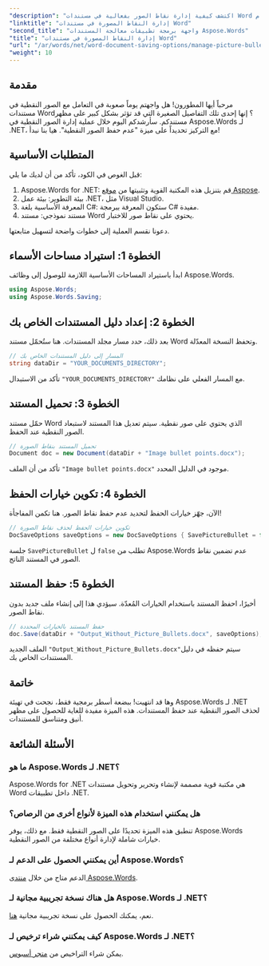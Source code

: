 ```yaml
---
"description": "اكتشف كيفية إدارة نقاط الصور بفعالية في مستندات Word باستخدام Aspose.Words لـ .NET. يرشدك هذا الدليل الشامل إلى خطوات إعداد بيئتك وتكوين خيارات الحفظ."
"linktitle": "إدارة النقاط المصورة في مستندات Word"
"second_title": "واجهة برمجة تطبيقات معالجة المستندات Aspose.Words"
"title": "إدارة النقاط المصورة في مستندات Word"
"url": "/ar/words/net/word-document-saving-options/manage-picture-bullet/"
"weight": 10
---
```


## مقدمة

مرحباً أيها المطورون! هل واجهتم يوماً صعوبة في التعامل مع الصور النقطية في مستندات Word؟ إنها إحدى تلك التفاصيل الصغيرة التي قد تؤثر بشكل كبير على مظهر مستندكم. سأرشدكم اليوم خلال عملية إدارة الصور النقطية في Aspose.Words لـ .NET، مع التركيز تحديداً على ميزة "عدم حفظ الصور النقطية". هيا بنا نبدأ!

## المتطلبات الأساسية

قبل الغوص في الكود، تأكد من أن لديك ما يلي:

1. Aspose.Words for .NET: قم بتنزيل هذه المكتبة القوية وتثبيتها من [موقع Aspose](https://releases.aspose.com/words/net/).
2. بيئة التطوير: بيئة عمل .NET، مثل Visual Studio.
3. المعرفة الأساسية بلغة C#: ستكون المعرفة ببرمجة C# مفيدة.
4. مستند نموذجي: مستند Word يحتوي على نقاط صور للاختبار.

دعونا نقسم العملية إلى خطوات واضحة لتسهيل متابعتها.

## الخطوة 1: استيراد مساحات الأسماء

ابدأ باستيراد المساحات الأساسية اللازمة للوصول إلى وظائف Aspose.Words.

```csharp
using Aspose.Words;
using Aspose.Words.Saving;
```

## الخطوة 2: إعداد دليل المستندات الخاص بك

بعد ذلك، حدد مسار مجلد المستندات. هنا ستُحمّل مستند Word وتحفظ النسخة المعدّلة.

```csharp
// المسار إلى دليل المستندات الخاص بك
string dataDir = "YOUR_DOCUMENTS_DIRECTORY";
```

تأكد من الاستبدال `"YOUR_DOCUMENTS_DIRECTORY"` مع المسار الفعلي على نظامك.

## الخطوة 3: تحميل المستند

حمّل مستند Word الذي يحتوي على صور نقطية. سيتم تعديل هذا المستند لاستبعاد الصور النقطية عند الحفظ.

```csharp
// تحميل المستند بنقاط الصورة
Document doc = new Document(dataDir + "Image bullet points.docx");
```

تأكد من أن الملف `"Image bullet points.docx"` موجود في الدليل المحدد.

## الخطوة 4: تكوين خيارات الحفظ

الآن، جهّز خيارات الحفظ لتحديد عدم حفظ نقاط الصور. هنا تكمن المفاجأة!

```csharp
// تكوين خيارات الحفظ لحذف نقاط الصورة
DocSaveOptions saveOptions = new DocSaveOptions { SavePictureBullet = false };
```

جلسة `SavePictureBullet` ل `false` تطلب من Aspose.Words عدم تضمين نقاط الصور في المستند الناتج.

## الخطوة 5: حفظ المستند

أخيرًا، احفظ المستند باستخدام الخيارات المُعدّة. سيؤدي هذا إلى إنشاء ملف جديد بدون نقاط الصور.

```csharp
// حفظ المستند بالخيارات المحددة
doc.Save(dataDir + "Output_Without_Picture_Bullets.docx", saveOptions);
```

الملف الجديد `"Output_Without_Picture_Bullets.docx"`سيتم حفظه في دليل المستندات الخاص بك.

## خاتمة

وها قد انتهيت! ببضعة أسطر برمجية فقط، نجحت في تهيئة Aspose.Words لـ .NET لحذف الصور النقطية عند حفظ المستندات. هذه الميزة مفيدة للغاية للحصول على مظهر أنيق ومتناسق للمستندات.

## الأسئلة الشائعة

### ما هو Aspose.Words لـ .NET؟
Aspose.Words for .NET هي مكتبة قوية مصممة لإنشاء وتحرير وتحويل مستندات Word داخل تطبيقات .NET.

### هل يمكنني استخدام هذه الميزة لأنواع أخرى من الرصاص؟
تنطبق هذه الميزة تحديدًا على الصور النقطية فقط. مع ذلك، يوفر Aspose.Words خيارات شاملة لإدارة أنواع مختلفة من الصور النقطية.

### أين يمكنني الحصول على الدعم لـ Aspose.Words؟
الدعم متاح من خلال [منتدى Aspose.Words](https://forum.aspose.com/c/words/8).

### هل هناك نسخة تجريبية مجانية لـ Aspose.Words لـ .NET؟
نعم، يمكنك الحصول على نسخة تجريبية مجانية [هنا](https://releases.aspose.com/).

### كيف يمكنني شراء ترخيص لـ Aspose.Words لـ .NET؟
يمكن شراء التراخيص من [متجر أسبوس](https://purchase.aspose.com/buy).